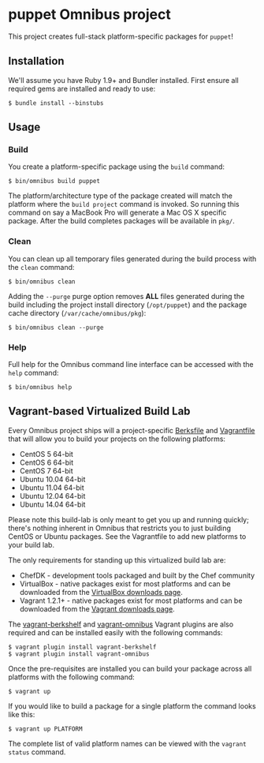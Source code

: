 # puppet Omnibus project

This project creates full-stack platform-specific packages for
`puppet`!

## Installation

We'll assume you have Ruby 1.9+ and Bundler installed. First ensure all
required gems are installed and ready to use:

```shell
$ bundle install --binstubs
```

## Usage

### Build

You create a platform-specific package using the `build` command:

```shell
$ bin/omnibus build puppet
```

The platform/architecture type of the package created will match the platform
where the `build project` command is invoked. So running this command on say a
MacBook Pro will generate a Mac OS X specific package. After the build
completes packages will be available in `pkg/`.

### Clean

You can clean up all temporary files generated during the build process with
the `clean` command:

```shell
$ bin/omnibus clean
```

Adding the `--purge` purge option removes __ALL__ files generated during the
build including the project install directory (`/opt/puppet`) and
the package cache directory (`/var/cache/omnibus/pkg`):

```shell
$ bin/omnibus clean --purge
```

### Help

Full help for the Omnibus command line interface can be accessed with the
`help` command:

```shell
$ bin/omnibus help
```

## Vagrant-based Virtualized Build Lab

Every Omnibus project ships will a project-specific
[Berksfile](http://berkshelf.com/) and [Vagrantfile](http://www.vagrantup.com/)
that will allow you to build your projects on the following platforms:

* CentOS 5 64-bit
* CentOS 6 64-bit
* CentOS 7 64-bit
* Ubuntu 10.04 64-bit
* Ubuntu 11.04 64-bit
* Ubuntu 12.04 64-bit
* Ubuntu 14.04 64-bit

Please note this build-lab is only meant to get you up and running quickly;
there's nothing inherent in Omnibus that restricts you to just building CentOS
or Ubuntu packages. See the Vagrantfile to add new platforms to your build lab.

The only requirements for standing up this virtualized build lab are:

* ChefDK - development tools packaged and built by the Chef community
* VirtualBox - native packages exist for most platforms and can be downloaded
from the [VirtualBox downloads page](https://www.virtualbox.org/wiki/Downloads).
* Vagrant 1.2.1+ - native packages exist for most platforms and can be downloaded
from the [Vagrant downloads page](http://downloads.vagrantup.com/).

The [vagrant-berkshelf](https://github.com/RiotGames/vagrant-berkshelf) and
[vagrant-omnibus](https://github.com/schisamo/vagrant-omnibus) Vagrant plugins
are also required and can be installed easily with the following commands:

```shell
$ vagrant plugin install vagrant-berkshelf
$ vagrant plugin install vagrant-omnibus
```

Once the pre-requisites are installed you can build your package across all
platforms with the following command:

```shell
$ vagrant up
```

If you would like to build a package for a single platform the command looks like this:

```shell
$ vagrant up PLATFORM
```

The complete list of valid platform names can be viewed with the
`vagrant status` command.
